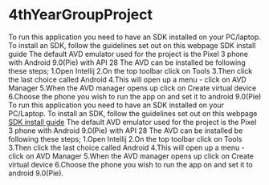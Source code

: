 # 4thYearGroupProject

To run this application you need to have an SDK installed on your PC/laptop.
To install an SDK, follow the guidelines set out on this webpage SDK install guide
The default AVD emulator used for the project is the Pixel 3 phone with Android 9.0(Pie) with API 28
The AVD can be installed be following these steps;
    1.Open Intellij
    2.On the top toolbar click on Tools
    3.Then click the last choice called Android
    4.This will open up a menu - click on AVD Manager
    5.When the AVD manager opens up click on Create virtual device
    6.Choose the phone you wish to run the app on and set it to android 9.0(Pie)
To run this application you need to have an SDK installed on your PC/Laptop.
To install an SDK, follow the guidelines set out on this webpage [SDK install guide](https://www.jetbrains.com/help/idea/sdk.html)
The default AVD emulator used for the project is the Pixel 3 phone with Android 9.0(Pie) with API 28 
The AVD can be installed be following these steps;
  1.Open Intellij
  2.On the top toolbar click on Tools
  3.Then click the last choice called Android
  4.This will open up a menu - click on AVD Manager
  5.When the AVD manager opens up click on Create virtual device
  6.Choose the phone you wish to run the app on and set it to android 9.0(Pie).
